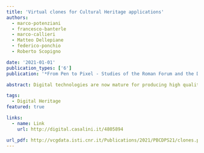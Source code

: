 ```yaml
---
title: 'Virtual clones for Cultural Heritage applications'
authors:
  - marco-potenziani
  - francesco-banterle
  - marco-callieri
  - Matteo Dellepiane
  - federico-ponchio
  - Roberto Scopigno

date: '2021-01-01'
publication_types: ['6']
publication: '*From Pen to Pixel - Studies of the Roman Forum and the Digital Future of World Heritage*'

abstract: Digital technologies are now mature for producing high quality digital replicas of Cultural Heritage (CH) artifacts. The research results produced in the last decade have shown an impressive evolution and consolidation of the technologies for acquiring high-quality digital 3D models, encompassing both geometry and color (or, better, surface reflectance properties). Some recent technologies for constructing 3D models enriched by a high-quality encoding of the color attribute will be presented. The focus of this paper is to show and discuss practical solutions, which could be deployed without requiring the installation of a specific or sophisticated acquisition lab setup. In the second part of this paper, we focus on new solutions for the interactive visualization of complex models, adequate for modern communication channels such as the web and the mobile platforms. Together with algorithms and approaches, we show also some practical examples where high-quality 3D models have been used in CH research, restoration and conservation.

tags:
  - Digital Heritage
featured: true

links:
  - name: Link
    url: http://digital.casalini.it/4805894

url_pdf: http://vcgdata.isti.cnr.it/Publications/2021/PBCDPS21/clones.pdf
---
```

